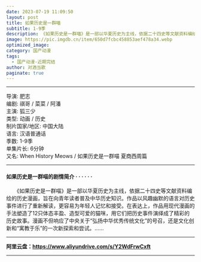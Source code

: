 ```yaml
---
date: 2023-07-19 11:09:50
layout: post
title: 如果历史是一群喵
subtitle: 1-9季 
description: 《如果历史是一群喵》是一部以华夏历史为主线，依据二十四史等文献资料编绘的历史漫画，旨在向青年读者普及中华历史知识...
image: https://pic.imgdb.cn/item/650d7fcbc458853aef478a34.webp
optimized_image: 
category: 国产动漫
tags:
  - 国产动漫-近期完结
author: 对酒当歌
paginate: true
---
```


---

导演: 肥志  
编剧: 祺哥 / 菜菜 / 阿潘  
主演: 狐三少  
类型: 动画 / 历史  
制片国家/地区: 中国大陆  
语言: 汉语普通话  
季数: 1-9季  
单集片长: 6分钟  
又名: When History Meows / 如果历史是一群喵 夏商西周篇  

---

#### 如果历史是一群喵的剧情简介 · · · · · ·

　　《如果历史是一群喵》是一部以华夏历史为主线，依据二十四史等文献资料编绘的历史漫画，旨在向青年读者普及中华历史知识。作品以风趣幽默的语言对历史事件进行了重新解读，更容易为年轻人记忆和接受。在表达上，作品用现代漫画的手法塑造了12只体态丰盈、造型可爱的猫咪，用它们把历史事件演绎成了精彩的历史故事。漫画不但响应了中央关于“弘扬中华优秀传统文化”的号召，还是文化创新和“寓教于乐”的一次新探索和尝试。……

---

**阿里云盘：<https://www.aliyundrive.com/s/Y2WdFrwCxft>**

---
